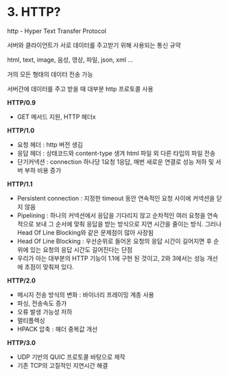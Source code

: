 # 3. HTTP?

http - Hyper Text Transfer Protocol

서버와 클라이언트가 서로 데이터를 주고받기 위해 사용되는 통신 규약

html, text, image, 음성, 영상, 파일, json, xml …

거의 모든 형태의 데이터 전송 가능

서버간에 데이터를 주고 받을 때 대부분 http 프로토콜 사용

**HTTP/0.9**

- GET 메서드 지원, HTTP 헤더x

**HTTP/1.0**

- 요청 헤더 : http 버전 생김
- 응답 헤더 : 상태코드와 content-type 생겨 html 파일 외 다른 타입의 파일 전송
- 단기커넥션 : connection 하나당 1요청 1응답, 매번 새로운 연결로 성능 저하 및 서버 부하 비용 증가

**HTTP/1.1**

- Persistent connection : 지정한 timeout 동안 연속적인 요청 사이에 커넥션을 닫지 않음
- Pipelining : 하나의 커넥션에서 응답을 기다리지 않고 순차적인 여러 요청을 연속적으로 보내 그 순서에 맞춰 응답을 받는 방식으로 지연 시간을 줄이는 방식. 그러나 Head Of Line Blocking와 같은 문제점이 많아 사장됨
- Head Of Line Blocking : 우선순위로 들어온 요청의 응답 시간이 길어지면 후 순위에 있는 요청의 응답 시간도 길어진다는 단점
- 우리가 아는 대부분의 HTTP 기능이 1.1에 구현 된 것이고, 2와 3에서는 성능 개선에 초점이 맞춰져 있다.

**HTTP/2.0** 

- 메시지 전송 방식의 변화 : 바이너리 프레이밍 계층 사용
- 파싱, 전송속도 증가
- 오류 발생 가능성 저하
- 멀티플렉싱
- HPACK 압축 : 헤더 중복값 개선

**HTTP/3.0**

- UDP 기반의 QUIC 프로토콜 바탕으로 제작
- 기존 TCP의 고질적인 지연시간 해결